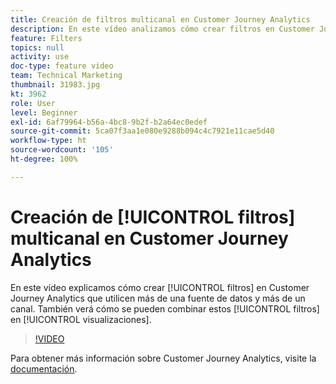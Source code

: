 ```yaml
---
title: Creación de filtros multicanal en Customer Journey Analytics
description: En este vídeo analizamos cómo crear filtros en Customer Journey Analytics de Adobe que utilicen más de una fuente de datos y más de un canal. También verá cómo se pueden combinar estos filtros en las visualizaciones.
feature: Filters
topics: null
activity: use
doc-type: feature video
team: Technical Marketing
thumbnail: 31983.jpg
kt: 3962
role: User
level: Beginner
exl-id: 6af79964-b56a-4bc8-9b2f-b2a64ec0edef
source-git-commit: 5ca07f3aa1e080e9288b094c4c7921e11cae5d40
workflow-type: ht
source-wordcount: '105'
ht-degree: 100%

---
```


# Creación de [!UICONTROL filtros] multicanal en Customer Journey Analytics

En este vídeo explicamos cómo crear [!UICONTROL filtros] en Customer Journey Analytics que utilicen más de una fuente de datos y más de un canal. También verá cómo se pueden combinar estos [!UICONTROL filtros] en [!UICONTROL visualizaciones].

>[!VIDEO](https://video.tv.adobe.com/v/31983/?quality=12)

Para obtener más información sobre Customer Journey Analytics, visite la [documentación](https://experienceleague.adobe.com/docs/analytics-platform/using/cja-landing.html?lang=es).
